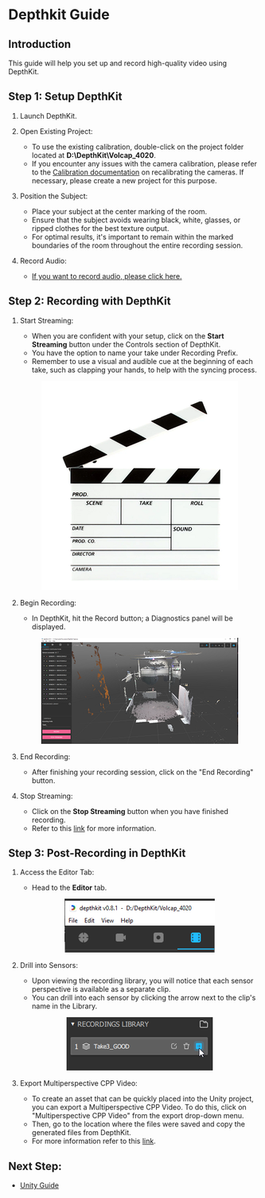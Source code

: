 # Depthkit Guide

## Introduction
This guide will help you set up and record high-quality video using DepthKit.

## Step 1: Setup DepthKit
1. Launch DepthKit.

2. Open Existing Project:
   - To use the existing calibration, double-click on the project folder located at **D:\DepthKit\Volcap_4020**.
   - If you encounter any issues with the camera calibration, please refer to the [Calibration documentation](https://docs.depthkit.tv/docs/calibration) on recalibrating the cameras. If necessary, please create a new project for this purpose.

3. Position the Subject:
   - Place your subject at the center marking of the room.
   - Ensure that the subject avoids wearing black, white, glasses, or ripped clothes for the best texture output.
   - For optimal results, it's important to remain within the marked boundaries of the room throughout the entire recording session.

4. Record Audio:
   - [If you want to record audio, please click here.](reaper.md)

## Step 2: Recording with DepthKit
1. Start Streaming:
   - When you are confident with your setup, click on the **Start Streaming** button under the Controls section of DepthKit.
   - You have the option to name your take under Recording Prefix.
   - Remember to use a visual and audible cue at the beginning of each take, such as clapping your hands, to help with the syncing process.
   <p align="center">
     <img src="../images/DK/Cue.PNG" width="396" height="420" alt="Open Device">
   </p>

2. Begin Recording:
   - In DepthKit, hit the Record button; a Diagnostics panel will be displayed.
   <p align="center">
     <img src="../images/DK/Main.PNG" width="396" height="213" alt="Open Device"></p>

3. End Recording:
   - After finishing your recording session, click on the "End Recording" button.

4. Stop Streaming:
   - Click on the **Stop Streaming** button when you have finished recording.
   - Refer to this [link](https://docs.depthkit.tv/docs/studio-recording) for more information.

## Step 3: Post-Recording in DepthKit
1. Access the Editor Tab:
   - Head to the **Editor** tab.
   <p align="center">
     <img src="../images/DK/library.PNG" width="302" height="108" alt="Open Device"></p>

2. Drill into Sensors:
   - Upon viewing the recording library, you will notice that each sensor perspective is available as a separate clip.
   - You can drill into each sensor by clicking the arrow next to the clip's name in the Library.
   <p align="center">
     <img src="../images/DK/sensor.png" width="294" height="107" alt="Open Device"></p>

3. Export Multiperspective CPP Video:
   - To create an asset that can be quickly placed into the Unity project, you can export a Multiperspective CPP Video. To do this, click on "Multiperspective CPP Video" from the export drop-down menu.
   - Then, go to the location where the files were saved and copy the generated files from DepthKit.
   - For more information refer to this [link](https://docs.depthkit.tv/docs/exporting).

## Next Step:
- [Unity Guide](unity.md) 
